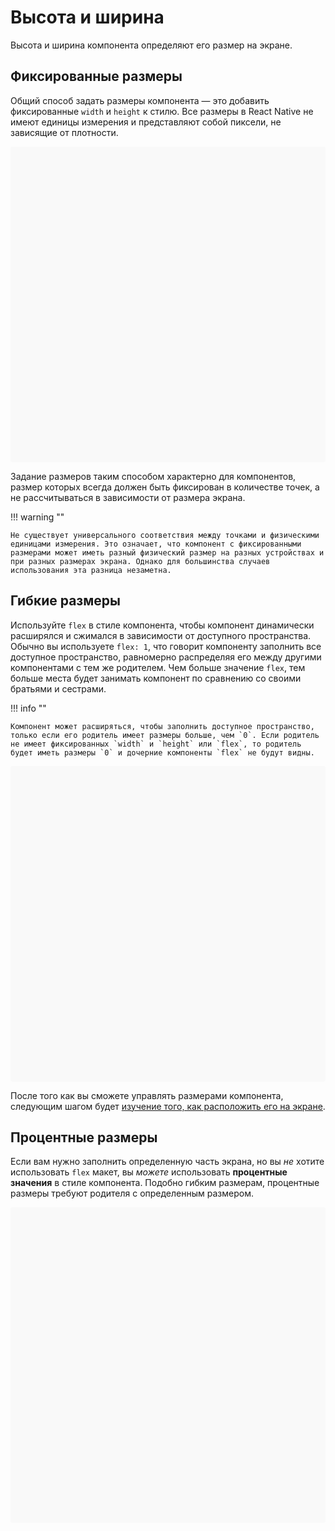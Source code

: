 # Высота и ширина

Высота и ширина компонента определяют его размер на экране.

## Фиксированные размеры

Общий способ задать размеры компонента — это добавить фиксированные `width` и `height` к стилю. Все размеры в React Native не имеют единицы измерения и представляют собой пиксели, не зависящие от плотности.

<div data-snack-id="@bndby/height-and-width-1" data-snack-platform="web" data-snack-preview="true" data-snack-theme="light" style="overflow:hidden;background:#F9F9F9;border:1px solid var(--color-border);border-radius:4px;height:505px;width:100%"></div>

Задание размеров таким способом характерно для компонентов, размер которых всегда должен быть фиксирован в количестве точек, а не рассчитываться в зависимости от размера экрана.

!!! warning ""

    Не существует универсального соответствия между точками и физическими единицами измерения. Это означает, что компонент с фиксированными размерами может иметь разный физический размер на разных устройствах и при разных размерах экрана. Однако для большинства случаев использования эта разница незаметна.

## Гибкие размеры

Используйте `flex` в стиле компонента, чтобы компонент динамически расширялся и сжимался в зависимости от доступного пространства. Обычно вы используете `flex: 1`, что говорит компоненту заполнить все доступное пространство, равномерно распределяя его между другими компонентами с тем же родителем. Чем больше значение `flex`, тем больше места будет занимать компонент по сравнению со своими братьями и сестрами.

!!! info ""

    Компонент может расширяться, чтобы заполнить доступное пространство, только если его родитель имеет размеры больше, чем `0`. Если родитель не имеет фиксированных `width` и `height` или `flex`, то родитель будет иметь размеры `0` и дочерние компоненты `flex` не будут видны.

<div data-snack-id="@bndby/flex-dimensions" data-snack-platform="web" data-snack-preview="true" data-snack-theme="light" style="overflow:hidden;background:#F9F9F9;border:1px solid var(--color-border);border-radius:4px;height:505px;width:100%"></div>

После того как вы сможете управлять размерами компонента, следующим шагом будет [изучение того, как расположить его на экране](flexbox.md).

## Процентные размеры

Если вам нужно заполнить определенную часть экрана, но вы _не_ хотите использовать `flex` макет, вы _можете_ использовать **процентные значения** в стиле компонента. Подобно гибким размерам, процентные размеры требуют родителя с определенным размером.

<div data-snack-id="@bndby/percentage-dimensions" data-snack-platform="web" data-snack-preview="true" data-snack-theme="light" style="overflow:hidden;background:#F9F9F9;border:1px solid var(--color-border);border-radius:4px;height:505px;width:100%"></div>
